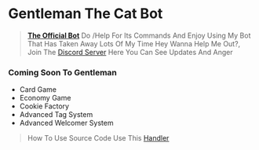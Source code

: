# Gentleman The Cat Bot

> **[The Official Bot](https://discord.com/oauth2/authorize?client_id=870413726711435297&permissions=1103203134710&scope=bot%20applications.commands)**
> Do /Help For Its Commands And Enjoy Using My Bot That Has Taken Away Lots Of My Time
> Hey Wanna Help Me Out?, Join The [Discord Server](https://discord.gg/j3YamACwPu') Here You Can See Updates And Anger

### Coming Soon To Gentleman
>
* Card Game
* Economy Game
* Cookie Factory
* Advanced Tag System
* Advanced Welcomer System
>


> How To Use Source Code 
> Use This [Handler](https://github.com/Shinpi-Tekita/advanced-handler)
